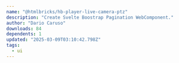 ```yaml
---
name: "@htmlbricks/hb-player-live-camera-ptz"
description: "Create Svelte Boostrap Pagination WebComponent."
author: "Dario Caruso"
downloads: 84
dependents: 1
updated: "2025-03-09T03:10:42.798Z"
tags: 
  - ui
---
```

